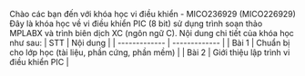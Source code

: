 Chào các bạn đến với khóa học vi điều khiển - MICO236929 (MICO226929)
Đây là khóa học về vi điều khiển PIC (8 bit) sử dụng trình soạn thảo MPLABX và trình biên dịch XC (ngôn ngữ C). Nội dung chi tiết của khóa học như sau:
| STT  | Nội dung |
| ------------- | ------------- |
| Bài 1  | Chuẩn bị cho lớp học (tài liệu, phần cứng, phần mềm)  |
| Bài 2  | Giới thiệu lập trình vi điều khiển PIC  |

